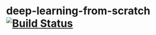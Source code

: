 # deep-learning-from-scratch [![Build Status](https://travis-ci.com/FunabikiKeisuke/deep-learning-from-scratch.svg?branch=main)](https://travis-ci.com/FunabikiKeisuke/deep-learning-from-scratch)
